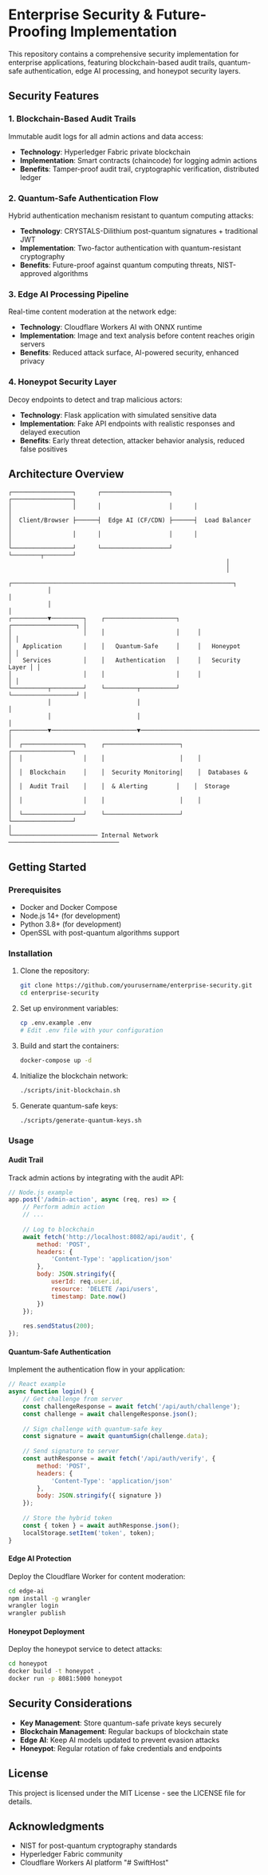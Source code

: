 # Enterprise Security & Future-Proofing Implementation

This repository contains a comprehensive security implementation for enterprise applications, featuring blockchain-based audit trails, quantum-safe authentication, edge AI processing, and honeypot security layers.

## Security Features

### 1. Blockchain-Based Audit Trails

Immutable audit logs for all admin actions and data access:

- **Technology**: Hyperledger Fabric private blockchain
- **Implementation**: Smart contracts (chaincode) for logging admin actions
- **Benefits**: Tamper-proof audit trail, cryptographic verification, distributed ledger

### 2. Quantum-Safe Authentication Flow

Hybrid authentication mechanism resistant to quantum computing attacks:

- **Technology**: CRYSTALS-Dilithium post-quantum signatures + traditional JWT
- **Implementation**: Two-factor authentication with quantum-resistant cryptography
- **Benefits**: Future-proof against quantum computing threats, NIST-approved algorithms

### 3. Edge AI Processing Pipeline

Real-time content moderation at the network edge:

- **Technology**: Cloudflare Workers AI with ONNX runtime
- **Implementation**: Image and text analysis before content reaches origin servers
- **Benefits**: Reduced attack surface, AI-powered security, enhanced privacy

### 4. Honeypot Security Layer

Decoy endpoints to detect and trap malicious actors:

- **Technology**: Flask application with simulated sensitive data
- **Implementation**: Fake API endpoints with realistic responses and delayed execution
- **Benefits**: Early threat detection, attacker behavior analysis, reduced false positives

## Architecture Overview

```
┌─────────────────┐      ┌───────────────────┐      ┌─────────────────┐
│                 │      │                   │      │                 │
│  Client/Browser ├──────┤  Edge AI (CF/CDN) ├──────┤  Load Balancer  │
│                 │      │                   │      │                 │
└─────────────────┘      └───────────────────┘      └────────┬────────┘
                                                             │
                                                             │
           ┌──────────────────────────────────────────────────────────────┐
           │                                                              │
           │                                                              │
┌──────────▼─────────┐    ┌────────────────────┐     ┌──────────────────┐ │
│                    │    │                    │     │                  │ │
│   Application      │    │   Quantum-Safe     │     │   Honeypot       │ │
│   Services         │    │   Authentication   │     │   Security Layer │ │
│                    │    │                    │     │                  │ │
└──────────┬─────────┘    └─────────┬──────────┘     └──────────────────┘ │
           │                        │                                     │
           │                        │                                     │
┌──────────▼────────────────────────▼─────────────────────────────────────┘
│
│  ┌─────────────────┐    ┌─────────────────────┐    ┌─────────────────┐
│  │                 │    │                     │    │                 │
│  │  Blockchain     │    │  Security Monitoring│    │  Databases &    │
│  │  Audit Trail    │    │  & Alerting        │    │  Storage        │
│  │                 │    │                     │    │                 │
│  └─────────────────┘    └─────────────────────┘    └─────────────────┘
│
└──────────────────────── Internal Network ───────────────────────────────
```

## Getting Started

### Prerequisites

- Docker and Docker Compose
- Node.js 14+ (for development)
- Python 3.8+ (for development)
- OpenSSL with post-quantum algorithms support

### Installation

1. Clone the repository:
   ```bash
   git clone https://github.com/yourusername/enterprise-security.git
   cd enterprise-security
   ```

2. Set up environment variables:
   ```bash
   cp .env.example .env
   # Edit .env file with your configuration
   ```

3. Build and start the containers:
   ```bash
   docker-compose up -d
   ```

4. Initialize the blockchain network:
   ```bash
   ./scripts/init-blockchain.sh
   ```

5. Generate quantum-safe keys:
   ```bash
   ./scripts/generate-quantum-keys.sh
   ```

### Usage

#### Audit Trail

Track admin actions by integrating with the audit API:

```javascript
// Node.js example
app.post('/admin-action', async (req, res) => {
    // Perform admin action
    // ...
    
    // Log to blockchain
    await fetch('http://localhost:8082/api/audit', {
        method: 'POST',
        headers: {
            'Content-Type': 'application/json'
        },
        body: JSON.stringify({
            userId: req.user.id,
            resource: 'DELETE /api/users',
            timestamp: Date.now()
        })
    });
    
    res.sendStatus(200);
});
```

#### Quantum-Safe Authentication

Implement the authentication flow in your application:

```javascript
// React example
async function login() {
    // Get challenge from server
    const challengeResponse = await fetch('/api/auth/challenge');
    const challenge = await challengeResponse.json();
    
    // Sign challenge with quantum-safe key
    const signature = await quantumSign(challenge.data);
    
    // Send signature to server
    const authResponse = await fetch('/api/auth/verify', {
        method: 'POST',
        headers: {
            'Content-Type': 'application/json'
        },
        body: JSON.stringify({ signature })
    });
    
    // Store the hybrid token
    const { token } = await authResponse.json();
    localStorage.setItem('token', token);
}
```

#### Edge AI Protection

Deploy the Cloudflare Worker for content moderation:

```bash
cd edge-ai
npm install -g wrangler
wrangler login
wrangler publish
```

#### Honeypot Deployment

Deploy the honeypot service to detect attacks:

```bash
cd honeypot
docker build -t honeypot .
docker run -p 8081:5000 honeypot
```

## Security Considerations

- **Key Management**: Store quantum-safe private keys securely
- **Blockchain Management**: Regular backups of blockchain state
- **Edge AI**: Keep AI models updated to prevent evasion attacks
- **Honeypot**: Regular rotation of fake credentials and endpoints

## License

This project is licensed under the MIT License - see the LICENSE file for details.

## Acknowledgments

- NIST for post-quantum cryptography standards
- Hyperledger Fabric community
- Cloudflare Workers AI platform "# SwiftHost" 
